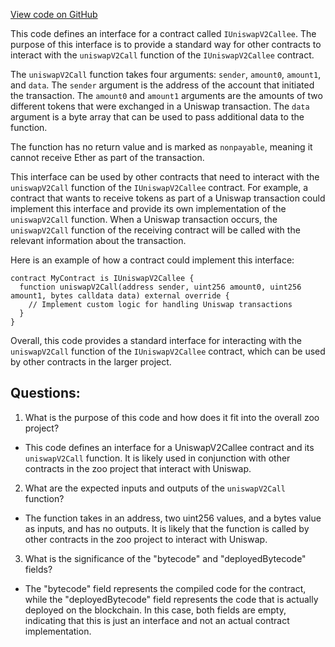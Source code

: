 [View code on GitHub](zoo-labs/zoo/blob/master/contracts/artifacts/src/uniswapv2/interfaces/IUniswapV2Callee.sol/IUniswapV2Callee.json)

This code defines an interface for a contract called `IUniswapV2Callee`. The purpose of this interface is to provide a standard way for other contracts to interact with the `uniswapV2Call` function of the `IUniswapV2Callee` contract. 

The `uniswapV2Call` function takes four arguments: `sender`, `amount0`, `amount1`, and `data`. The `sender` argument is the address of the account that initiated the transaction. The `amount0` and `amount1` arguments are the amounts of two different tokens that were exchanged in a Uniswap transaction. The `data` argument is a byte array that can be used to pass additional data to the function.

The function has no return value and is marked as `nonpayable`, meaning it cannot receive Ether as part of the transaction. 

This interface can be used by other contracts that need to interact with the `uniswapV2Call` function of the `IUniswapV2Callee` contract. For example, a contract that wants to receive tokens as part of a Uniswap transaction could implement this interface and provide its own implementation of the `uniswapV2Call` function. When a Uniswap transaction occurs, the `uniswapV2Call` function of the receiving contract will be called with the relevant information about the transaction.

Here is an example of how a contract could implement this interface:

```
contract MyContract is IUniswapV2Callee {
  function uniswapV2Call(address sender, uint256 amount0, uint256 amount1, bytes calldata data) external override {
    // Implement custom logic for handling Uniswap transactions
  }
}
```

Overall, this code provides a standard interface for interacting with the `uniswapV2Call` function of the `IUniswapV2Callee` contract, which can be used by other contracts in the larger project.
## Questions: 
 1. What is the purpose of this code and how does it fit into the overall zoo project?
- This code defines an interface for a UniswapV2Callee contract and its `uniswapV2Call` function. It is likely used in conjunction with other contracts in the zoo project that interact with Uniswap.

2. What are the expected inputs and outputs of the `uniswapV2Call` function?
- The function takes in an address, two uint256 values, and a bytes value as inputs, and has no outputs. It is likely that the function is called by other contracts in the zoo project to interact with Uniswap.

3. What is the significance of the "bytecode" and "deployedBytecode" fields?
- The "bytecode" field represents the compiled code for the contract, while the "deployedBytecode" field represents the code that is actually deployed on the blockchain. In this case, both fields are empty, indicating that this is just an interface and not an actual contract implementation.